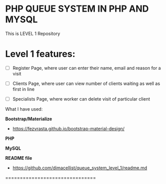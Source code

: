 PHP QUEUE SYSTEM IN PHP AND MYSQL
==========

This is LEVEL 1 Repository


Level 1 features:
==========

- [ ] Register Page, where user can enter their name, email and reason for a visit
- [ ] Clients Page, where user can view number of clients waiting as well as first in line
- [ ] Specialists Page, where worker can delete visit of particular client


What I have used:

**Bootstrap/Materialize**
* https://fezvrasta.github.io/bootstrap-material-design/


**PHP**


**MySQL**


**README file**
* https://github.com/dimacellist/queue_system_level_1/readme.md

===============================
